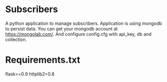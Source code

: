 Subscribers
===========

A python application to manage subscribers.
Application is using mongodb to persist data. You can get your mongodb account at https://mongolab.com/.
And configure config.cfg with api_key, db and collection.

Requirements.txt
===========

flask==0.9
httplib2=0.8

